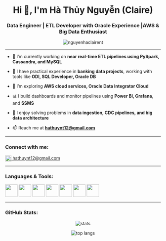 <h1 align="center">Hi 👋, I'm Hà Thủy Nguyễn (Claire)</h1>
<h3 align="center">Data Engineer | ETL Developer with Oracle Experience |AWS & Big Data Enthusiast</h3>

<p align="center">
  <img src="https://komarev.com/ghpvc/?username=nguyenhaclairent&label=Profile%20views&color=0e75b6&style=flat" alt="nguyenhaclairent" />
</p>

---

- 🔭 I’m currently working on **near real-time ETL pipelines using PySpark, Cassandra, and MySQL**

- 💼 I have practical experience in **banking data projects**, working with tools like **ODI, SQL Developer, Oracle DB**

- 🌱 I’m exploring **AWS cloud services, Oracle Data Integrator Cloud**

- 📊 I build dashboards and monitor pipelines using **Power BI, Grafana**, and **SSMS**

- 🧠 I enjoy solving problems in **data ingestion, CDC pipelines, and big data architecture**

- 📫 Reach me at **hathuynt12@gmail.com**

---

<h3 align="left">Connect with me:</h3>
<p align="left">
  <a href="mailto:hathuynt12@gmail.com" target="blank">
    <img align="center" src="https://cdn.jsdelivr.net/npm/simple-icons@v6/icons/gmail.svg" alt="gmail" height="20" width="20" />
    hathuynt12@gmail.com
  </a>
</p>

---

<h3 align="left">Languages & Tools:</h3>
<p align="left">
  <img src="https://cdn.jsdelivr.net/gh/devicons/devicon/icons/python/python-original.svg" width="40" height="40"/>
  <img src="https://cdn.jsdelivr.net/gh/devicons/devicon/icons/oracle/oracle-original.svg" width="40" height="40"/>
  <img src="https://cdn.jsdelivr.net/gh/devicons/devicon/icons/mysql/mysql-original-wordmark.svg" width="40" height="40"/>
  <img src="https://cdn.jsdelivr.net/gh/devicons/devicon/icons/amazonwebservices/amazonwebservices-original.svg" width="40" height="40"/>
  <img src="https://cdn.jsdelivr.net/gh/devicons/devicon/icons/apache/apache-original-wordmark.svg" width="40" height="40"/>
  <img src="https://cdn.jsdelivr.net/gh/devicons/devicon/icons/docker/docker-original.svg" width="40" height="40"/>
  <img src="https://cdn.jsdelivr.net/gh/devicons/devicon/icons/git/git-original.svg" width="40" height="40"/>
</p>

---

<h3 align="left">GitHub Stats:</h3>
<p align="center">
  <img src="https://github-readme-stats.vercel.app/api?username=nguyenhaclairent&show_icons=true&theme=radical" alt="stats" />
</p>
<p align="center">
  <img src="https://github-readme-stats.vercel.app/api/top-langs/?username=nguyenhaclairent&layout=compact&theme=radical" alt="top langs" />
</p>

